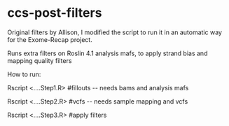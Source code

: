 # ccs-post-filters

Original filters by Allison, I modified the script to run it in an automatic way for the Exome-Recap project.


Runs extra filters on Roslin 4.1 analysis mafs, to apply strand bias and mapping quality filters 


How to run:

Rscript <....Step1.R> #fillouts -- needs bams and analysis mafs

Rscript <....Step2.R> #vcfs -- needs sample mapping and vcfs

Rscript <....Step3.R> #apply filters
